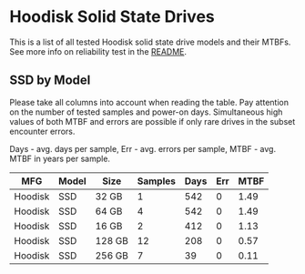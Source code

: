 Hoodisk Solid State Drives
==========================

This is a list of all tested Hoodisk solid state drive models and their MTBFs. See
more info on reliability test in the [README](https://github.com/linuxhw/SMART).

SSD by Model
------------

Please take all columns into account when reading the table. Pay attention on the
number of tested samples and power-on days. Simultaneous high values of both MTBF
and errors are possible if only rare drives in the subset encounter errors.

Days - avg. days per sample,
Err  - avg. errors per sample,
MTBF - avg. MTBF in years per sample.

| MFG       | Model              | Size   | Samples | Days  | Err   | MTBF |
|-----------|--------------------|--------|---------|-------|-------|------|
| Hoodisk   | SSD                | 32 GB  | 1       | 542   | 0     | 1.49   |
| Hoodisk   | SSD                | 64 GB  | 4       | 542   | 0     | 1.49   |
| Hoodisk   | SSD                | 16 GB  | 2       | 412   | 0     | 1.13   |
| Hoodisk   | SSD                | 128 GB | 12      | 208   | 0     | 0.57   |
| Hoodisk   | SSD                | 256 GB | 7       | 39    | 0     | 0.11   |
